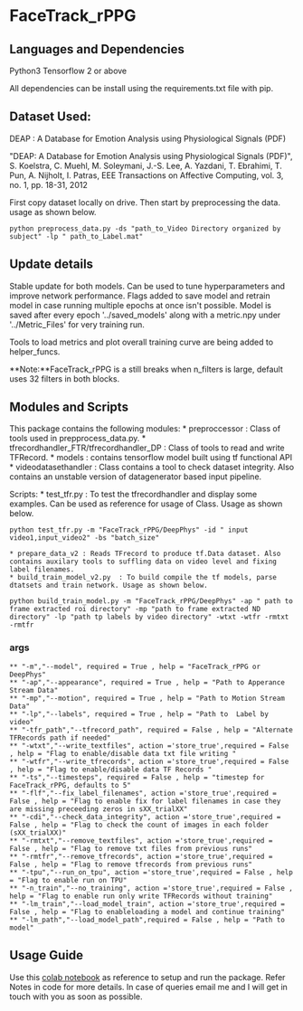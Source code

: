 # FaceTrack_rPPG

## Languages and Dependencies

Python3
Tensorflow 2 or above

All dependencies can be install using the requirements.txt file with pip.

## Dataset Used: 

DEAP : A Database for Emotion Analysis using Physiological Signals (PDF)

"DEAP: A Database for Emotion Analysis using Physiological Signals (PDF)", S. Koelstra, C. Muehl, M. Soleymani, J.-S. Lee, A. Yazdani, T. Ebrahimi, T. Pun, A. Nijholt, I. Patras, EEE Transactions on Affective Computing, vol. 3, no. 1, pp. 18-31, 2012

First copy dataset locally on drive. Then start by preprocessing the data. usage as shown below.

```shell
python preprocess_data.py -ds "path_to_Video Directory organized by subject" -lp " path_to_Label.mat"

```
## Update details

Stable update for both models. Can be used to tune hyperparameters and improve network performance.
Flags added to save model and retrain model in case running multiple epochs at once isn't possible. Model is saved after every epoch '../saved_models' along with a metric.npy under '../Metric_Files' for very training run. 

Tools to load metrics and plot overall training curve are being added to helper_funcs. 

**Note:**FaceTrack_rPPG is a still breaks when n_filters is large, default uses 32 filters in both blocks.

## Modules and Scripts

This package contains the following modules:
	* preproccessor : Class of tools used in prepprocess_data.py.
	* tfrecordhandler_FTR/tfrecordhandler_DP : Class of tools to read and write TFRecord.
	* models : contains tensorflow model built using tf functional API
	* videodatasethandler : Class contains a tool to check dataset integrity. Also contains an unstable version of datagenerator based input pipeline.

Scripts:
	* test_tfr.py : To test the tfrecordhandler and display some examples. Can be used as reference for usage of  Class. Usage as shown below.


```shell
python test_tfr.py -m "FaceTrack_rPPG/DeepPhys" -id " input video1,input_video2" -bs "batch_size"

```

	* prepare_data_v2 : Reads TFrecord to produce tf.Data dataset. Also contains auxilary tools to suffling data on video level and fixing label filenames.
	* build_train_model_v2.py  : To build compile the tf models, parse dtatsets and train network. Usage as shown below.

```shell
python build_train_model.py -m "FaceTrack_rPPG/DeepPhys" -ap " path to frame extracted roi directory" -mp "path to frame extracted ND directory" -lp "path tp labels by video directory" -wtxt -wtfr -rmtxt -rmtfr

```
### args
	** "-m","--model", required = True , help = "FaceTrack_rPPG or DeepPhys"
    ** "-ap","--appearance", required = True , help = "Path to Apperance Stream Data"
    ** "-mp","--motion", required = True , help = "Path to Motion Stream Data"
    ** "-lp","--labels", required = True , help = "Path to  Label by video"
    ** "-tfr_path","--tfrecord_path", required = False , help = "Alternate TFRecords path if needed"
    ** "-wtxt","--write_textfiles", action ='store_true',required = False , help = "Flag to enable/disable data txt file writing "
    ** "-wtfr","--write_tfrecords", action ='store_true',required = False , help = "Flag to enable/disable data TF Records "
    ** "-ts","--timesteps", required = False , help = "timestep for FaceTrack_rPPG, defaults to 5"
    ** "-flf","--fix_label_filenames", action ='store_true',required = False , help = "Flag to enable fix for label filenames in case they are missing preceeding zeros in sXX_trialXX"
    ** "-cdi","--check_data_integrity", action ='store_true',required = False , help = "Flag to check the count of images in each folder (sXX_trialXX)"
    ** "-rmtxt","--remove_textfiles", action ='store_true',required = False , help = "Flag to remove txt files from previous runs"
    ** "-rmtfr","--remove_tfrecords", action ='store_true',required = False , help = "Flag to remove tfrecords from previous runs"
    ** "-tpu","--run_on_tpu", action ='store_true',required = False , help = "Flag to enable run on TPU"
    ** "-n_train","--no_training", action ='store_true',required = False , help = "Flag to enable run only write TFRecords without training"
    ** "-lm_train","--load_model_train", action ='store_true',required = False , help = "Flag to enableloading a model and continue training"
    ** "-lm_path","--load_model_path",required = False , help = "Path to model"

## Usage Guide

Use this [colab notebook](https://colab.research.google.com/drive/18r3XX-IJUR-aF4c_93pB2RNOIVLP4GZK#scrollTo=ceca9bNXX-4A) as reference to setup and run the package.
Refer Notes in code for more details.
In case of queries email me and I will get in touch with you as soon as possible.


